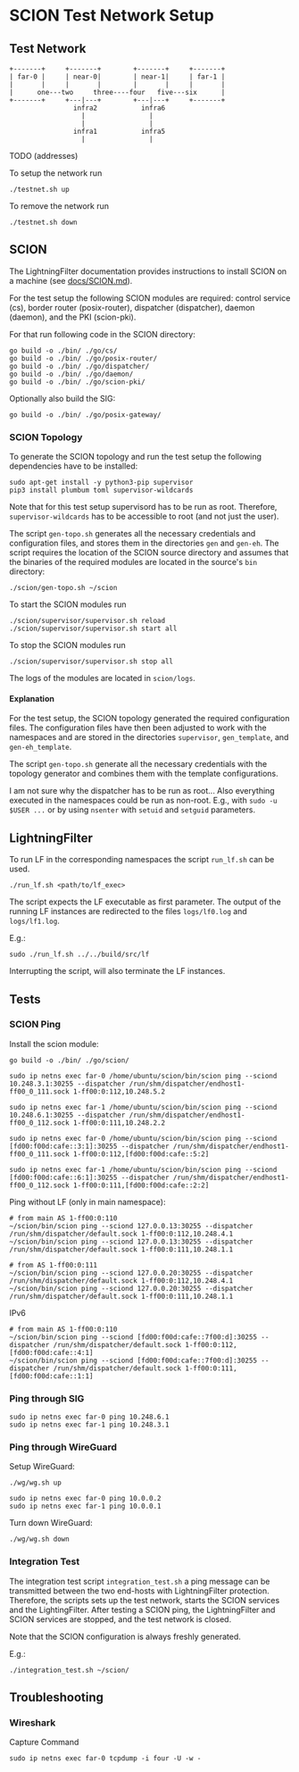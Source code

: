 # SCION Test Network Setup

## Test Network


```
+-------+     +-------+        +-------+     +-------+
| far-0 |     | near-0|        | near-1|     | far-1 |
|       |     |       |        |       |     |       |
|      one---two     three----four   five---six      |
+-------+     +---|---+        +---|---+     +-------+
                infra2           infra6
                  |                |
                  |                |
                infra1           infra5
                  |                |
```

TODO (addresses)

To setup the network run
```
./testnet.sh up
```

To remove the network run
```
./testnet.sh down
```

## SCION
The LightningFilter documentation provides instructions to install SCION on a machine (see [docs/SCION.md](../../docs/SCION.md)).

For the test setup the following SCION modules are required:
control service (cs), border router (posix-router), dispatcher (dispatcher), daemon (daemon), and the PKI (scion-pki).

For that run following code in the SCION directory:
```
go build -o ./bin/ ./go/cs/
go build -o ./bin/ ./go/posix-router/
go build -o ./bin/ ./go/dispatcher/
go build -o ./bin/ ./go/daemon/
go build -o ./bin/ ./go/scion-pki/
```

Optionally also build the SIG:
```
go build -o ./bin/ ./go/posix-gateway/
```

### SCION Topology

To generate the SCION topology and run the test setup the following dependencies have to be installed:
```
sudo apt-get install -y python3-pip supervisor
pip3 install plumbum toml supervisor-wildcards
```
Note that for this test setup supervisord has to be run as root. Therefore, `supervisor-wildcards` has to be accessible to root (and not just the user).

The script `gen-topo.sh` generates all the necessary credentials and configuration files, and stores them in the directories `gen` and `gen-eh`.
The script requires the location of the SCION source directory and assumes that the binaries of the required modules are located in the source's `bin` directory:
```
./scion/gen-topo.sh ~/scion
```

To start the SCION modules run
```
./scion/supervisor/supervisor.sh reload
./scion/supervisor/supervisor.sh start all
```

To stop the SCION modules run
```
./scion/supervisor/supervisor.sh stop all
```

The logs of the modules are located in `scion/logs`.

#### Explanation
For the test setup, the SCION topology generated the required configuration files.
The configuration files have then been adjusted to work with the namespaces and are stored in the directories `supervisor`, `gen_template`, and `gen-eh_template`.

The script `gen-topo.sh` generate all the necessary credentials with the topology generator and combines them with the template configurations.

I am not sure why the dispatcher has to be run as root...
Also everything executed in the namespaces could be run as non-root.
E.g., with `sudo -u $USER ...` or by using `nsenter` with `setuid` and `setguid` parameters.


## LightningFilter
To run LF in the corresponding namespaces the script ``run_lf.sh`` can be used.
```
./run_lf.sh <path/to/lf_exec>
```
The script expects the LF executable as first parameter. The output of the running LF instances are redirected to the files ``logs/lf0.log`` and ``logs/lf1.log``.

E.g.:
```
sudo ./run_lf.sh ../../build/src/lf
```

Interrupting the script, will also terminate the LF instances.

## Tests

### SCION Ping
Install the scion module:
```
go build -o ./bin/ ./go/scion/
```

```
sudo ip netns exec far-0 /home/ubuntu/scion/bin/scion ping --sciond 10.248.3.1:30255 --dispatcher /run/shm/dispatcher/endhost1-ff00_0_111.sock 1-ff00:0:112,10.248.5.2

sudo ip netns exec far-1 /home/ubuntu/scion/bin/scion ping --sciond 10.248.6.1:30255 --dispatcher /run/shm/dispatcher/endhost1-ff00_0_112.sock 1-ff00:0:111,10.248.2.2
```

```
sudo ip netns exec far-0 /home/ubuntu/scion/bin/scion ping --sciond [fd00:f00d:cafe::3:1]:30255 --dispatcher /run/shm/dispatcher/endhost1-ff00_0_111.sock 1-ff00:0:112,[fd00:f00d:cafe::5:2]

sudo ip netns exec far-1 /home/ubuntu/scion/bin/scion ping --sciond [fd00:f00d:cafe::6:1]:30255 --dispatcher /run/shm/dispatcher/endhost1-ff00_0_112.sock 1-ff00:0:111,[fd00:f00d:cafe::2:2]
```


Ping without LF (only in main namespace):
```
# from main AS 1-ff00:0:110
~/scion/bin/scion ping --sciond 127.0.0.13:30255 --dispatcher /run/shm/dispatcher/default.sock 1-ff00:0:112,10.248.4.1
~/scion/bin/scion ping --sciond 127.0.0.13:30255 --dispatcher /run/shm/dispatcher/default.sock 1-ff00:0:111,10.248.1.1

# from AS 1-ff00:0:111
~/scion/bin/scion ping --sciond 127.0.0.20:30255 --dispatcher /run/shm/dispatcher/default.sock 1-ff00:0:112,10.248.4.1
~/scion/bin/scion ping --sciond 127.0.0.20:30255 --dispatcher /run/shm/dispatcher/default.sock 1-ff00:0:111,10.248.1.1
```

IPv6
```
# from main AS 1-ff00:0:110
~/scion/bin/scion ping --sciond [fd00:f00d:cafe::7f00:d]:30255 --dispatcher /run/shm/dispatcher/default.sock 1-ff00:0:112,[fd00:f00d:cafe::4:1]
~/scion/bin/scion ping --sciond [fd00:f00d:cafe::7f00:d]:30255 --dispatcher /run/shm/dispatcher/default.sock 1-ff00:0:111,[fd00:f00d:cafe::1:1]
```

### Ping through SIG

```
sudo ip netns exec far-0 ping 10.248.6.1
sudo ip netns exec far-1 ping 10.248.3.1
```

### Ping through WireGuard
Setup WireGuard:
```
./wg/wg.sh up
```

```
sudo ip netns exec far-0 ping 10.0.0.2
sudo ip netns exec far-1 ping 10.0.0.1
```

Turn down WireGuard:
```
./wg/wg.sh down
```

### Integration Test

The integration test script `integration_test.sh` a ping message can be transmitted between the two end-hosts with LightningFilter protection.
Therefore, the scripts sets up the test network, starts the SCION services and the LightingFilter. After testing a SCION ping, the LightningFilter and SCION services are stopped, and the test network is closed.

Note that the SCION configuration is always freshly generated.

E.g.:

```
./integration_test.sh ~/scion/
```

## Troubleshooting

### Wireshark

Capture Command
```
sudo ip netns exec far-0 tcpdump -i four -U -w -
```